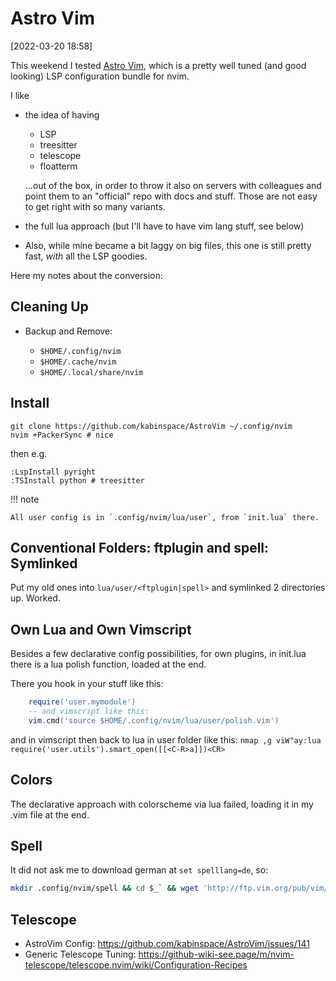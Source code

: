 # Astro Vim

[2022-03-20 18:58] 

This weekend I tested [Astro Vim][AV], which is a pretty well tuned (and good looking) LSP configuration bundle for nvim.

I like

- the idea of having

  - LSP
  - treesitter
  - telescope
  - floatterm

  ...out of the box, in order to throw it also on servers with colleagues and
  point them to an "official" repo with docs and stuff. Those are not easy to
  get right with so many variants.
- the full lua approach (but I'll have to have vim lang stuff, see below)
- Also, while mine became a bit laggy on big files, this one is still pretty
  fast, *with* all the LSP goodies.

Here my notes about the conversion:


## Cleaning Up

- Backup and Remove:

  - `$HOME/.config/nvim`
  - `$HOME/.cache/nvim`
  - `$HOME/.local/share/nvim`

## Install

```
git clone https://github.com/kabinspace/AstroVim ~/.config/nvim
nvim +PackerSync # nice
```

then e.g.

```
:LspInstall pyright
:TSInstall python # treesitter
```

!!! note

    All user config is in `.config/nvim/lua/user`, from `init.lua` there.


## Conventional Folders: ftplugin and spell: Symlinked

Put my old ones into `lua/user/<ftplugin|spell>` and symlinked 2 directories up. Worked.




## Own Lua and Own Vimscript

Besides a few declarative config possibilities, for own plugins, in init.lua
there is a lua polish function, loaded at the end.

There you hook in your stuff like this:


```lua
    require('user.mymodule')
    -- and vimscript like this:
    vim.cmd('source $HOME/.config/nvim/lua/user/polish.vim')
```

and in vimscript then back to lua in user folder like this: `nmap ,g viW"ay:lua require('user.utils').smart_open([[<C-R>a]])<CR>`

## Colors

The declarative approach with colorscheme via lua failed, loading it in my .vim file at the end.


## Spell

It did not ask me to download german at `set spelllang=de`, so:

```bash
mkdir .config/nvim/spell && cd $_` && wget 'http://ftp.vim.org/pub/vim/runtime/spell/de.utf-8.spl'
```

## Telescope

- AstroVim Config: https://github.com/kabinspace/AstroVim/issues/141
- Generic Telescope Tuning: https://github-wiki-see.page/m/nvim-telescope/telescope.nvim/wiki/Configuration-Recipes





[AV]: https://github.com/kabinspace/AstroVim
